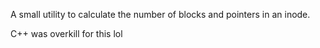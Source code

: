 A small utility to calculate the number of blocks and pointers in an inode.

C++ was overkill for this lol